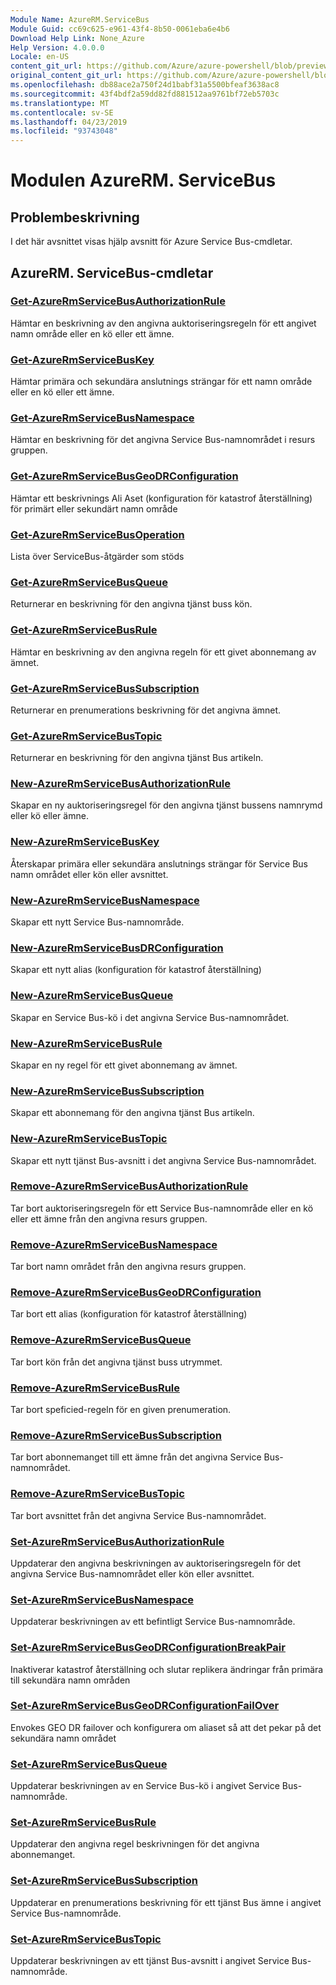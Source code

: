 ```yaml
---
Module Name: AzureRM.ServiceBus
Module Guid: cc69c625-e961-43f4-8b50-0061eba6e4b6
Download Help Link: None_Azure
Help Version: 4.0.0.0
Locale: en-US
content_git_url: https://github.com/Azure/azure-powershell/blob/preview/src/ResourceManager/ServiceBus/Commands.ServiceBus/help/AzureRM.ServiceBus.md
original_content_git_url: https://github.com/Azure/azure-powershell/blob/preview/src/ResourceManager/ServiceBus/Commands.ServiceBus/help/AzureRM.ServiceBus.md
ms.openlocfilehash: db88ace2a750f24d1babf31a5500bfeaf3638ac8
ms.sourcegitcommit: 43f4bdf2a59dd82fd881512aa9761bf72eb5703c
ms.translationtype: MT
ms.contentlocale: sv-SE
ms.lasthandoff: 04/23/2019
ms.locfileid: "93743048"
---
```

# Modulen AzureRM. ServiceBus
## Problembeskrivning
I det här avsnittet visas hjälp avsnitt för Azure Service Bus-cmdletar.

## AzureRM. ServiceBus-cmdletar
### [Get-AzureRmServiceBusAuthorizationRule](Get-AzureRmServiceBusAuthorizationRule.md)
Hämtar en beskrivning av den angivna auktoriseringsregeln för ett angivet namn område eller en kö eller ett ämne. 

### [Get-AzureRmServiceBusKey](Get-AzureRmServiceBusKey.md)
Hämtar primära och sekundära anslutnings strängar för ett namn område eller en kö eller ett ämne.

### [Get-AzureRmServiceBusNamespace](Get-AzureRmServiceBusNamespace.md)
Hämtar en beskrivning för det angivna Service Bus-namnområdet i resurs gruppen.

### [Get-AzureRmServiceBusGeoDRConfiguration](Get-AzureRmServiceBusGeoDRConfiguration.md)
Hämtar ett beskrivnings Ali Aset (konfiguration för katastrof återställning) för primärt eller sekundärt namn område

### [Get-AzureRmServiceBusOperation](Get-AzureRmServiceBusOperation.md)
Lista över ServiceBus-åtgärder som stöds

### [Get-AzureRmServiceBusQueue](Get-AzureRmServiceBusQueue.md)
Returnerar en beskrivning för den angivna tjänst buss kön.

### [Get-AzureRmServiceBusRule](Get-AzureRmServiceBusRule.md)
Hämtar en beskrivning av den angivna regeln för ett givet abonnemang av ämnet. 

### [Get-AzureRmServiceBusSubscription](Get-AzureRmServiceBusSubscription.md)
Returnerar en prenumerations beskrivning för det angivna ämnet.

### [Get-AzureRmServiceBusTopic](Get-AzureRmServiceBusTopic.md)
Returnerar en beskrivning för den angivna tjänst Bus artikeln.

### [New-AzureRmServiceBusAuthorizationRule](New-AzureRmServiceBusAuthorizationRule.md)
Skapar en ny auktoriseringsregel för den angivna tjänst bussens namnrymd eller kö eller ämne.

### [New-AzureRmServiceBusKey](New-AzureRmServiceBusKey.md)
Återskapar primära eller sekundära anslutnings strängar för Service Bus namn området eller kön eller avsnittet.

### [New-AzureRmServiceBusNamespace](New-AzureRmServiceBusNamespace.md)
Skapar ett nytt Service Bus-namnområde.

### [New-AzureRmServiceBusDRConfiguration](New-AzureRmServiceBusGeoDRConfiguration.md)
Skapar ett nytt alias (konfiguration för katastrof återställning)

### [New-AzureRmServiceBusQueue](New-AzureRmServiceBusQueue.md)
Skapar en Service Bus-kö i det angivna Service Bus-namnområdet.

### [New-AzureRmServiceBusRule](New-AzureRmServiceBusRule.md)
Skapar en ny regel för ett givet abonnemang av ämnet. 

### [New-AzureRmServiceBusSubscription](New-AzureRmServiceBusSubscription.md)
Skapar ett abonnemang för den angivna tjänst Bus artikeln.

### [New-AzureRmServiceBusTopic](New-AzureRmServiceBusTopic.md)
Skapar ett nytt tjänst Bus-avsnitt i det angivna Service Bus-namnområdet.

### [Remove-AzureRmServiceBusAuthorizationRule](Remove-AzureRmServiceBusAuthorizationRule.md)
Tar bort auktoriseringsregeln för ett Service Bus-namnområde eller en kö eller ett ämne från den angivna resurs gruppen.

### [Remove-AzureRmServiceBusNamespace](Remove-AzureRmServiceBusNamespace.md)
Tar bort namn området från den angivna resurs gruppen. 

### [Remove-AzureRmServiceBusGeoDRConfiguration](Remove-AzureRmServiceBusGeoDRConfiguration.md)
Tar bort ett alias (konfiguration för katastrof återställning)

### [Remove-AzureRmServiceBusQueue](Remove-AzureRmServiceBusQueue.md)
Tar bort kön från det angivna tjänst buss utrymmet.

### [Remove-AzureRmServiceBusRule](Remove-AzureRmServiceBusRule.md)
Tar bort speficied-regeln för en given prenumeration.

### [Remove-AzureRmServiceBusSubscription](Remove-AzureRmServiceBusSubscription.md)
Tar bort abonnemanget till ett ämne från det angivna Service Bus-namnområdet.

### [Remove-AzureRmServiceBusTopic](Remove-AzureRmServiceBusTopic.md)
Tar bort avsnittet från det angivna Service Bus-namnområdet.

### [Set-AzureRmServiceBusAuthorizationRule](Set-AzureRmServiceBusAuthorizationRule.md)
Uppdaterar den angivna beskrivningen av auktoriseringsregeln för det angivna Service Bus-namnområdet eller kön eller avsnittet.

### [Set-AzureRmServiceBusNamespace](Set-AzureRmServiceBusNamespace.md)
Uppdaterar beskrivningen av ett befintligt Service Bus-namnområde.

### [Set-AzureRmServiceBusGeoDRConfigurationBreakPair](Set-AzureRmServiceBusGeoDRConfigurationBreakPair.md)
Inaktiverar katastrof återställning och slutar replikera ändringar från primära till sekundära namn områden

### [Set-AzureRmServiceBusGeoDRConfigurationFailOver](Set-AzureRmServiceBusGeoDRConfigurationFailOver.md)
Envokes GEO DR failover och konfigurera om aliaset så att det pekar på det sekundära namn området

### [Set-AzureRmServiceBusQueue](Set-AzureRmServiceBusQueue.md)
Uppdaterar beskrivningen av en Service Bus-kö i angivet Service Bus-namnområde.

### [Set-AzureRmServiceBusRule](Set-AzureRmServiceBusRule.md)
Uppdaterar den angivna regel beskrivningen för det angivna abonnemanget.

### [Set-AzureRmServiceBusSubscription](Set-AzureRmServiceBusSubscription.md)
Uppdaterar en prenumerations beskrivning för ett tjänst Bus ämne i angivet Service Bus-namnområde.

### [Set-AzureRmServiceBusTopic](Set-AzureRmServiceBusTopic.md)
Uppdaterar beskrivningen av ett tjänst Bus-avsnitt i angivet Service Bus-namnområde.

